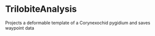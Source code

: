 # TrilobiteAnalysis
Projects a deformable template of a Corynexochid pygidium and saves waypoint data
